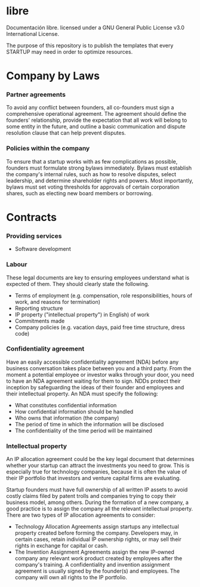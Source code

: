# libre
Documentación libre. licensed under a GNU General Public License v3.0 International License.

The purpose of this repository is to publish the templates that every STARTUP may need in order to optimize resources.

# Company by Laws
### Partner agreements
To avoid any conflict between founders, all co-founders must sign a comprehensive operational agreement. The agreement should define the founders' relationship, provide the expectation that all work will belong to some entity in the future, and outline a basic communication and dispute resolution clause that can help prevent disputes.
### Policies within the company
To ensure that a startup works with as few complications as possible, founders must formulate strong bylaws immediately. Bylaws must establish the company's internal rules, such as how to resolve disputes, select leadership, and determine shareholder rights and powers. Most importantly, bylaws must set voting thresholds for approvals of certain corporation shares, such as electing new board members or borrowing.

# Contracts
### Providing services
 - Software development
### Labour
These legal documents are key to ensuring employees understand what is expected of them. They should clearly state the following.
 - Terms of employment (e.g. compensation, role responsibilities, hours of work, and reasons for termination)
 - Reporting structure
 - IP property ("intellectual property") in English) of work
 - Commitments made
 - Company policies (e.g. vacation days, paid free time structure, dress code)
### Confidentiality agreement
Have an easily accessible confidentiality agreement (NDA) before any business conversation takes place between you and a third party. From the moment a potential employee or investor walks through your door, you need to have an NDA agreement waiting for them to sign. NDDs protect their inception by safeguarding the ideas of their founder and employees and their intellectual property. An NDA must specify the following:
 - What constitutes confidential information
 - How confidential information should be handled
 - Who owns that information (the company)
 - The period of time in which the information will be disclosed
 - The confidentiality of the time period will be maintained
 ### Intellectual property
An IP allocation agreement could be the key legal document that determines whether your startup can attract the investments you need to grow. This is especially true for technology companies, because it is often the value of their IP portfolio that investors and venture capital firms are evaluating.

Startup founders must have full ownership of all written IP assets to avoid costly claims filed by patent trolls and companies trying to copy their business model, among others. During the formation of a new company, a good practice is to assign the company all the relevant intellectual property. There are two types of IP allocation agreements to consider:
 - Technology Allocation Agreements assign startups any intellectual property created before forming the company. Developers may, in certain cases, retain individual IP ownership rights, or may sell their rights in exchange for capital or cash.
 - The Invention Assignment Agreements assign the new IP-owned company any relevant work product created by employees after the company's training. A confidentiality and invention assignment agreement is usually signed by the founder(s) and employees. The company will own all rights to the IP portfolio.
